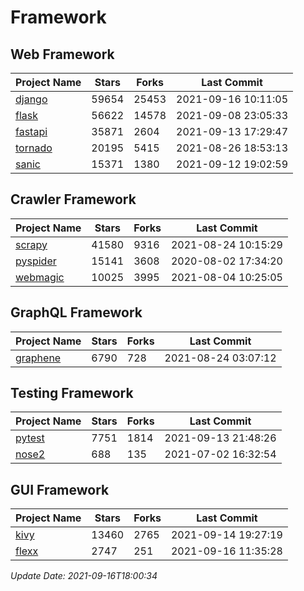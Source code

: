 # Framework

## Web Framework
| Project Name | Stars | Forks | Last Commit |
| ------------ | ----- | ----- | ----------- |
| [django](https://github.com/django/django) | 59654 | 25453 | 2021-09-16 10:11:05 |
| [flask](https://github.com/pallets/flask) | 56622 | 14578 | 2021-09-08 23:05:33 |
| [fastapi](https://github.com/tiangolo/fastapi) | 35871 | 2604 | 2021-09-13 17:29:47 |
| [tornado](https://github.com/tornadoweb/tornado) | 20195 | 5415 | 2021-08-26 18:53:13 |
| [sanic](https://github.com/sanic-org/sanic) | 15371 | 1380 | 2021-09-12 19:02:59 |

## Crawler Framework
| Project Name | Stars | Forks | Last Commit |
| ------------ | ----- | ----- | ----------- |
| [scrapy](https://github.com/scrapy/scrapy) | 41580 | 9316 | 2021-08-24 10:15:29 |
| [pyspider](https://github.com/binux/pyspider) | 15141 | 3608 | 2020-08-02 17:34:20 |
| [webmagic](https://github.com/code4craft/webmagic) | 10025 | 3995 | 2021-08-04 10:25:05 |

## GraphQL Framework
| Project Name | Stars | Forks | Last Commit |
| ------------ | ----- | ----- | ----------- |
| [graphene](https://github.com/graphql-python/graphene) | 6790 | 728 | 2021-08-24 03:07:12 |

## Testing Framework
| Project Name | Stars | Forks | Last Commit |
| ------------ | ----- | ----- | ----------- |
| [pytest](https://github.com/pytest-dev/pytest) | 7751 | 1814 | 2021-09-13 21:48:26 |
| [nose2](https://github.com/nose-devs/nose2) | 688 | 135 | 2021-07-02 16:32:54 |

## GUI Framework
| Project Name | Stars | Forks | Last Commit |
| ------------ | ----- | ----- | ----------- |
| [kivy](https://github.com/kivy/kivy) | 13460 | 2765 | 2021-09-14 19:27:19 |
| [flexx](https://github.com/flexxui/flexx) | 2747 | 251 | 2021-09-16 11:35:28 |

*Update Date: 2021-09-16T18:00:34*